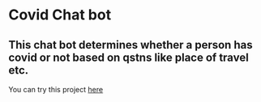 # Covid Chat bot

## This chat bot determines whether a person has covid or not based on qstns like place of travel etc.

You can try this project [here](https://covid-bot-chkftjf4kmi4w.azurewebsites.net/) 
